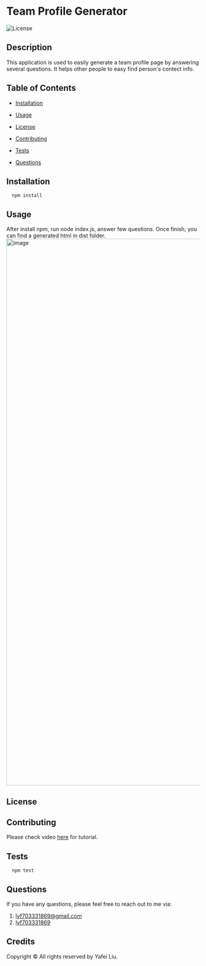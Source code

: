 
  # Team Profile Generator
  ![License](https://img.shields.io/badge/license-MIT-green?style=for-the-badge&logo=appveyor)

  ## Description
  This application is used to easily generate a team profile page by answering several questions. It helps other people to easy find person's contect info.
  

  ## Table of Contents

  * [Installation](#installation)

  * [Usage](#usage)

  * [License](#license)

  * [Contributing](#contributing)

  * [Tests](#tests)

  * [Questions](#questions)


  ## Installation
```
  npm install
```

  ## Usage

  After install npm, run node index.js, answer few questions. Once finish, you can find a generated html in dist folder.
  <img width="1427" alt="image" src="https://user-images.githubusercontent.com/103960619/172527591-635bc383-bed6-4c9d-aa4c-2dd55020bb65.png">


  ## License


  ## Contributing

  Please check video [here](https://www.youtube.com/watch?v=fYWOkRfJQP4) for tutorial.
  

  ## Tests
```
  npm test
```

  ## Questions
  
  If you have any questions, please feel free to reach out to me via:
  1. lyf703331869@gmail.com
  2. [lyf703331869](https://github.com/lyf703331869)
  
  
  ## Credits
  Copyright © All rights reserved by Yafei Liu.   
